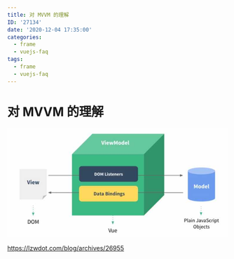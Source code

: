 ```yaml
---
title: 对 MVVM 的理解
ID: '27134'
date: '2020-12-04 17:35:00'
categories:
  - frame
  - vuejs-faq
tags:
  - frame
  - vuejs-faq
---
```


# 对 MVVM 的理解

![](./images/2159068665.jpg)

https://lzwdot.com/blog/archives/26955
 
 
 
 
 
 
 
 
 
 
 
 
 
 
 
 
 
 
 
 
 
 
